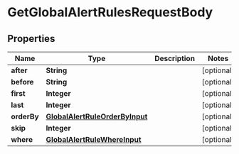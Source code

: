 

# GetGlobalAlertRulesRequestBody


## Properties

Name | Type | Description | Notes
------------ | ------------- | ------------- | -------------
**after** | **String** |  |  [optional]
**before** | **String** |  |  [optional]
**first** | **Integer** |  |  [optional]
**last** | **Integer** |  |  [optional]
**orderBy** | [**GlobalAlertRuleOrderByInput**](GlobalAlertRuleOrderByInput.md) |  |  [optional]
**skip** | **Integer** |  |  [optional]
**where** | [**GlobalAlertRuleWhereInput**](GlobalAlertRuleWhereInput.md) |  |  [optional]



